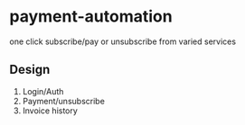 # payment-automation

one click subscribe/pay or unsubscribe from varied services

## Design

1. Login/Auth
2. Payment/unsubscribe
3. Invoice history
